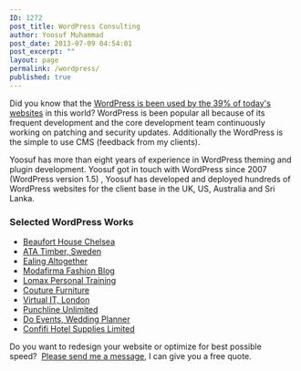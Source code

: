 ```yaml
---
ID: 1272
post_title: WordPress Consulting
author: Yoosuf Muhammad
post_date: 2013-07-09 04:54:01
post_excerpt: ""
layout: page
permalink: /wordpress/
published: true
---
```

Did you know that the <a href="http://trends.builtwith.com/cms" target="_blank">WordPress is been used by the 39% of today's websites</a> in this world? WordPress is been popular all because of its frequent development and the core development team continuously working on patching and security updates. Additionally the WordPress is the simple to use CMS (feedback from my clients).

Yoosuf has more than eight years of experience in WordPress theming and plugin development. Yoosuf got in touch with WordPress since 2007 (WordPress version 1.5) , Yoosuf has developed and deployed hundreds of WordPress websites for the client base in the UK, US, Australia and Sri Lanka.
<h3>Selected WordPress Works</h3>
<ul>
	<li><a href="http://yoosuf.me/blog/beaufort-house-chelsea-redesign/">Beaufort House Chelsea</a></li>
	<li><a title="ATA Timber" href="http://www.ata.nu/en/?utm_source=yoosuf.me&amp;utm_medium=freelance&amp;utm_campaign=portfolio" target="_blank">ATA Timber, Sweden</a></li>
	<li><a href="http://ealingaltogether.com/?utm_source=yoosuf.me&amp;utm_medium=freelance&amp;utm_campaign=portfolio" target="_blank">Ealing Altogether</a></li>
	<li><a href="https://modafirma.com/blog/?utm_source=yoosuf.me&amp;utm_medium=freelance&amp;utm_campaign=portfolio" target="_blank">Modafirma Fashion Blog</a></li>
	<li><a href="http://www.lomaxpt.com/?utm_source=yoosuf.me&amp;utm_medium=freelance&amp;utm_campaign=portfolio" target="_blank">Lomax Personal Training</a></li>
	<li><a href="http://www.couturefurniture.com/?utm_source=yoosuf.me&amp;utm_medium=freelance&amp;utm_campaign=portfolio" target="_blank">Couture Furniture</a></li>
	<li><a href="http://www.virtualit.biz/?utm_source=yoosuf.me&amp;utm_medium=freelance&amp;utm_campaign=portfolio" target="_blank">Virtual IT, London</a></li>
	<li><a href="http://punchlineunlimited.com/?utm_source=yoosuf.me&amp;utm_medium=freelance&amp;utm_campaign=portfolio" target="_blank">Punchline Unlimited</a></li>
	<li><a href="http://do-events.co.uk/?utm_source=yoosuf.me&amp;utm_medium=freelance&amp;utm_campaign=portfolio" target="_blank">Do Events, Wedding Planner</a></li>
	<li><a href="http://confifisupplies.com/?utm_source=yoosuf.me&amp;utm_medium=freelance&amp;utm_campaign=portfolio" target="_blank">Confifi Hotel Supplies Limited</a></li>
</ul>
Do you want to redesign your website or optimize for best possible speed?  <a href="http://yoosuf.me/contact/?utm_source=yoosuf.me&amp;utm_medium=wp&amp;utm_campaign=consultancy">Please send me a message</a>, I can give you a free quote.
